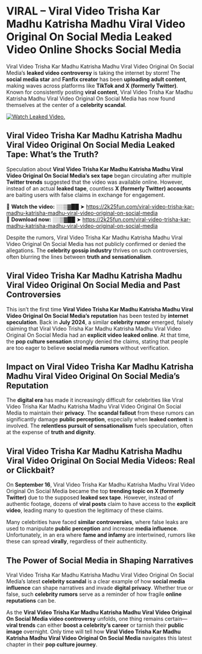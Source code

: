 # VIRAL – Viral Video Trisha Kar Madhu Katrisha Madhu Viral Video Original On Social Media Leaked Video Online Shocks Social Media 

Viral Video Trisha Kar Madhu Katrisha Madhu Viral Video Original On Social Media’s **leaked video controversy** is taking the internet by storm! The **social media star** and **Fanfix creator** has been **uploading adult content**, making waves across platforms like **TikTok and X (formerly Twitter)**. Known for consistently posting **viral content**, Viral Video Trisha Kar Madhu Katrisha Madhu Viral Video Original On Social Media has now found themselves at the center of a **celebrity scandal**.  

[![Watch Leaked Video.](https://miro.medium.com/v2/resize:fit:828/format:webp/1*cilzJN44JGOrTw9NJCrNHA.gif "Watch Leaked Video")](https://2k25fun.com/viral-video-trisha-kar-madhu-katrisha-madhu-viral-video-original-on-social-media)

## **Viral Video Trisha Kar Madhu Katrisha Madhu Viral Video Original On Social Media Leaked Tape: What’s the Truth?**  
Speculation about **Viral Video Trisha Kar Madhu Katrisha Madhu Viral Video Original On Social Media’s sex tape** began circulating after multiple **Twitter trends** suggested that the video was available online. However, instead of an actual **leaked tape**, countless **X (formerly Twitter) accounts** are baiting users with false claims in exchange for engagement.  

🔹 **Watch the video:** ░░▒▓██ ➤ https://2k25fun.com/viral-video-trisha-kar-madhu-katrisha-madhu-viral-video-original-on-social-media  
🔹 **Download now:** ░░▒▓██ ➤ https://2k25fun.com/viral-video-trisha-kar-madhu-katrisha-madhu-viral-video-original-on-social-media  

Despite the rumors, Viral Video Trisha Kar Madhu Katrisha Madhu Viral Video Original On Social Media has not publicly confirmed or denied the allegations. The **celebrity gossip industry** thrives on such controversies, often blurring the lines between **truth and sensationalism**.  

## **Viral Video Trisha Kar Madhu Katrisha Madhu Viral Video Original On Social Media and Past Controversies**  
This isn’t the first time **Viral Video Trisha Kar Madhu Katrisha Madhu Viral Video Original On Social Media’s reputation** has been tested by **internet speculation**. Back in **July 2024**, a similar **celebrity rumor** emerged, falsely claiming that Viral Video Trisha Kar Madhu Katrisha Madhu Viral Video Original On Social Media had an **explicit video leaked online**. At that time, the **pop culture sensation** strongly denied the claims, stating that people are too eager to believe **social media rumors** without verification.  

## **Impact on Viral Video Trisha Kar Madhu Katrisha Madhu Viral Video Original On Social Media’s Reputation**  
The **digital era** has made it increasingly difficult for celebrities like Viral Video Trisha Kar Madhu Katrisha Madhu Viral Video Original On Social Media to maintain their **privacy**. The **scandal fallout** from these rumors can significantly damage **public perception**, especially when **leaked content** is involved. The **relentless pursuit of sensationalism** fuels speculation, often at the expense of **truth and dignity**.  

## **Viral Video Trisha Kar Madhu Katrisha Madhu Viral Video Original On Social Media Videos: Real or Clickbait?**  
On **September 16**, Viral Video Trisha Kar Madhu Katrisha Madhu Viral Video Original On Social Media became the top **trending topic on X (formerly Twitter)** due to the supposed **leaked sex tape**. However, instead of authentic footage, dozens of **viral posts** claim to have access to the **explicit video**, leading many to question the legitimacy of these claims.  

Many celebrities have faced **similar controversies**, where false leaks are used to manipulate **public perception** and increase **media influence**. Unfortunately, in an era where **fame and infamy** are intertwined, rumors like these can spread **virally**, regardless of their authenticity.  

## **The Power of Social Media in Shaping Narratives**  
Viral Video Trisha Kar Madhu Katrisha Madhu Viral Video Original On Social Media’s latest **celebrity scandal** is a clear example of how **social media influence** can shape narratives and invade **digital privacy**. Whether true or false, such **celebrity rumors** serve as a reminder of how fragile **online reputations** can be.  

As the **Viral Video Trisha Kar Madhu Katrisha Madhu Viral Video Original On Social Media video controversy** unfolds, one thing remains certain—**viral trends** can either **boost a celebrity’s career** or tarnish their **public image** overnight. Only time will tell how **Viral Video Trisha Kar Madhu Katrisha Madhu Viral Video Original On Social Media** navigates this latest chapter in their **pop culture journey**. 